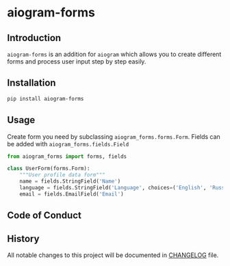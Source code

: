 # aiogram-forms

## Introduction
`aiogram-forms` is an addition for `aiogram` which allows you to create different forms and process user input step by step easily.

## Installation
```bash
pip install aiogram-forms
```

## Usage
Create form you need by subclassing `aiogram_forms.forms.Form`. Fields can be added with `aiogram_forms.fields.Field` 
```python
from aiogram_forms import forms, fields

class UserForm(forms.Form):
    """User profile data form"""
    name = fields.StringField('Name')
    language = fields.StringField('Language', choices=('English', 'Russian', 'Chinese'))
    email = fields.EmailField('Email')
```

## Code of Conduct

## History
All notable changes to this project will be documented in [CHANGELOG](CHANGELOG.md) file.
